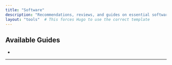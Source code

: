 ```yaml
---
title: "Software"
description: "Recommendations, reviews, and guides on essential software for IT support. From system utilities to network management tools, discover the best programs to streamline your workflow and enhance efficiency."
layout: "tools"  # This forces Hugo to use the correct template
---
```


## Available Guides

- 
___